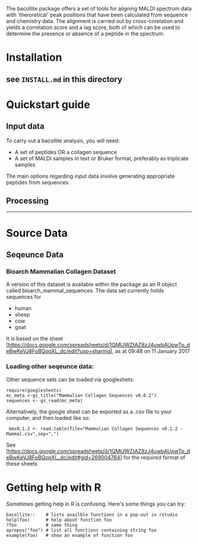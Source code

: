 

The bacollite package offers a set of tools for aligning MALDI spectrum data with 'theroretical' peak positions that have been calculated from sequence and chemistry data. The alignment is carried out by cross-corelation and yields a correlation score and a lag score, both of which can be used to determine the presence or absence of a peptide in the spectrum. 

# Installation

see `INSTALL.md` in this directory
----
# Quickstart guide

## Input data

To carry out a bacollite analysis, you will need:

- A set of peptides OR a collagen sequence
- A set of MALDI samples in text or Bruker format, preferably as triplicate samples

The main options regarding input data involve generating appropriate peptides from sequences.

## Processing 













----
# Source Data

## Seqeunce Data
### Bioarch Mammalian Collagen Dataset

A version of this dataset is available within the package as an R object called bioarch_mammal_sequences. The data set currently holds sequences for 

* human
* sheep
* cow
* goat

It is based on the  sheet
[https://docs.google.com/spreadsheets/d/1QMIJWZtAZ8zJ4uwbAUpwTp_deBwKeVJ8FoBQopXL_dc/edit?usp=sharing], as at 09:48 on 11 January 2017

### Loading other seqeunce data:

Other sequence sets can be loaded via googleshets: 

```
require(googlesheets)
mc_meta <-gs_title("Mammalian Collagen Sequences v0.0.2")
sequences <- gs_read(mc_meta)
```
Alternatively, the google sheet can be exported as a .csv file to your computer, and then loaded like so: 

```
 bms0.1.2 <- read.table(file="Mammalian Collagen Sequences v0.1.2 - Mammal.csv",sep=",")

```

See [https://docs.google.com/spreadsheets/d/1QMIJWZtAZ8zJ4uwbAUpwTp_deBwKeVJ8FoBQopXL_dc/edit#gid=269004764] for the required format of these sheets



# Getting help with R

Sometimes getting help in R is confusing. Here's some things you can try:

```
bacollite::    # lists availble functions in a pop-out in rstudio
help(foo)      # help about function foo
?foo           # same thing 
apropos("foo") # list all functions containing string foo
example(foo)   # show an example of function foo
```

